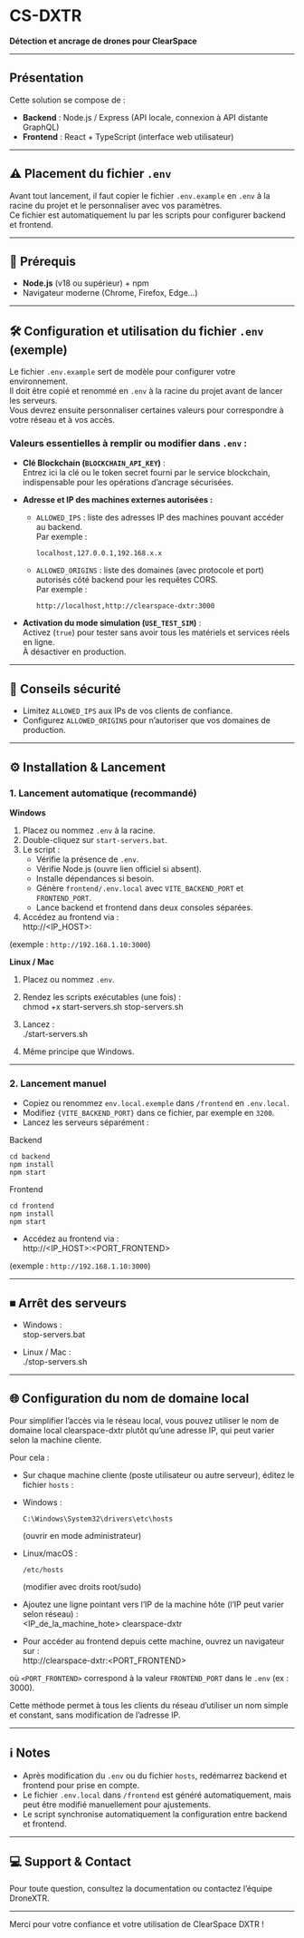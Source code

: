 # CS-DXTR  
**Détection et ancrage de drones pour ClearSpace**

---

## Présentation

Cette solution se compose de :  
- **Backend** : Node.js / Express (API locale, connexion à API distante GraphQL)  
- **Frontend** : React + TypeScript (interface web utilisateur)

---

## ⚠️ Placement du fichier `.env`

Avant tout lancement, il faut copier le fichier `.env.example` en `.env` à la racine du projet et le personnaliser avec vos paramètres.  
Ce fichier est automatiquement lu par les scripts pour configurer backend et frontend.

---

## 🚀 Prérequis

- **Node.js** (v18 ou supérieur) + npm  
- Navigateur moderne (Chrome, Firefox, Edge...)

---

## 🛠 Configuration et utilisation du fichier `.env` (exemple)

Le fichier `.env.example` sert de modèle pour configurer votre environnement.  
Il doit être copié et renommé en `.env` à la racine du projet avant de lancer les serveurs.  
Vous devrez ensuite personnaliser certaines valeurs pour correspondre à votre réseau et à vos accès.

### Valeurs essentielles à remplir ou modifier dans `.env` :

- **Clé Blockchain (`BLOCKCHAIN_API_KEY`)** :  
  Entrez ici la clé ou le token secret fourni par le service blockchain, indispensable pour les opérations d’ancrage sécurisées.

- **Adresse et IP des machines externes autorisées :**  
  - `ALLOWED_IPS` : liste des adresses IP des machines pouvant accéder au backend.  
    Par exemple :  
    ```
    localhost,127.0.0.1,192.168.x.x
    ```
  - `ALLOWED_ORIGINS` : liste des domaines (avec protocole et port) autorisés côté backend pour les requêtes CORS.  
    Par exemple :  
    ```
    http://localhost,http://clearspace-dxtr:3000
    ```

- **Activation du mode simulation (`USE_TEST_SIM`)** :  
  Activez (`true`) pour tester sans avoir tous les matériels et services réels en ligne.  
  À désactiver en production.

---

## 🔑 Conseils sécurité

- Limitez `ALLOWED_IPS` aux IPs de vos clients de confiance.  
- Configurez `ALLOWED_ORIGINS` pour n’autoriser que vos domaines de production.

---

## ⚙️ Installation & Lancement

### 1. Lancement automatique (recommandé)

**Windows**

1. Placez ou nommez `.env` à la racine.  
2. Double-cliquez sur `start-servers.bat`.  
3. Le script :  
   - Vérifie la présence de `.env`.  
   - Vérifie Node.js (ouvre lien officiel si absent).  
   - Installe dépendances si besoin.  
   - Génère `frontend/.env.local` avec `VITE_BACKEND_PORT` et `FRONTEND_PORT`.  
   - Lance backend et frontend dans deux consoles séparées.  
4. Accédez au frontend via :  
http://<IP_HOST>:<PORT>


(exemple : `http://192.168.1.10:3000`)

**Linux / Mac**

1. Placez ou nommez `.env`.  
2. Rendez les scripts exécutables (une fois) :  
chmod +x start-servers.sh stop-servers.sh


3. Lancez :  
./start-servers.sh


4. Même principe que Windows.

---

### 2. Lancement manuel

- Copiez ou renommez `env.local.exemple` dans `/frontend` en `.env.local`.  
- Modifiez `{VITE_BACKEND_PORT}` dans ce fichier, par exemple en `3200`.  
- Lancez les serveurs séparément :

Backend
  ```
cd backend
npm install
npm start
  ```

Frontend
  ```
cd frontend
npm install
npm start
  ```



- Accédez au frontend via :  
http://<IP_HOST>:<PORT_FRONTEND>


(exemple : `http://192.168.1.10:3000`)

---

## ⏹ Arrêt des serveurs

- Windows :  
stop-servers.bat


- Linux / Mac :  
./stop-servers.sh



---

## 🌐 Configuration du nom de domaine local

Pour simplifier l’accès via le réseau local, vous pouvez utiliser le nom de domaine local clearspace-dxtr plutôt qu’une adresse IP, qui peut varier selon la machine cliente.

Pour cela :  

- Sur chaque machine cliente (poste utilisateur ou autre serveur), éditez le fichier `hosts` :  
- Windows :  
  ```
  C:\Windows\System32\drivers\etc\hosts
  ```  
  (ouvrir en mode administrateur)  
- Linux/macOS :  
  ```
  /etc/hosts
  ```  
  (modifier avec droits root/sudo)

- Ajoutez une ligne pointant vers l’IP de la machine hôte (l’IP peut varier selon réseau) :  
<IP_de_la_machine_hote> clearspace-dxtr



- Pour accéder au frontend depuis cette machine, ouvrez un navigateur sur :  
http://clearspace-dxtr:<PORT_FRONTEND>


où `<PORT_FRONTEND>` correspond à la valeur `FRONTEND_PORT` dans le `.env` (ex : 3000).

Cette méthode permet à tous les clients du réseau d’utiliser un nom simple et constant, sans modification de l’adresse IP.

---

## ℹ️ Notes

- Après modification du `.env` ou du fichier `hosts`, redémarrez backend et frontend pour prise en compte.  
- Le fichier `.env.local` dans `/frontend` est généré automatiquement, mais peut être modifié manuellement pour ajustements.  
- Le script synchronise automatiquement la configuration entre backend et frontend.

---

## 💻 Support & Contact

Pour toute question, consultez la documentation ou contactez l’équipe DroneXTR.

---

Merci pour votre confiance et votre utilisation de ClearSpace DXTR !